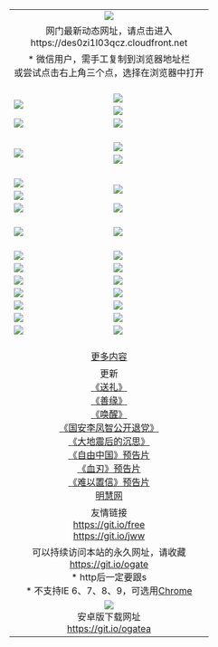 ﻿<table>
  <tr></tr>
  <tr><td colspan=2 align=center><img src="https://cloud.githubusercontent.com/assets/11880933/13434984/f430fae2-e012-11e5-814f-c2df1e82b247.jpg" /></td></tr>
  <tr><td colspan=2 align=center>网门最新动态网址，请点击进入
<br>https://des0zi1l03qcz.cloudfront.net
    </td>
  </tr>
  <tr>
    <td colspan=2 align=center>* 微信用户，需手工复制到浏览器地址栏<br>或尝试点击右上角三个点，选择在浏览器中打开
    <!--br>* IE6打开动态网址须在选项中勾选TLS 1.0--></td>
  </tr>
  <tr height="20">
  <tr>
    <td rowspan=2><a href="https://des0zi1l03qcz.cloudfront.net/ogUP.aspx?name=11DKC.mp4&list=11DKC" target="_blank"><img src="https://des0zi1l03qcz.cloudfront.net/Up/11DKC1.jpg" /></a></td> 
    <td><div><a href="https://des0zi1l03qcz.cloudfront.net/ogUP.aspx?name=LRWS.mp4&list=LRWS" target="_blank"><img src="https://des0zi1l03qcz.cloudfront.net/Up/LRWS.jpg" /></a></td>
   </tr>
  <tr>
    <td><a href="https://des0zi1l03qcz.cloudfront.net/ogNiceVedio.aspx" target="_blank"><img src="https://des0zi1l03qcz.cloudfront.net/Up/11TGKDY.jpg" /></a></td>
  </tr>
  <tr>
    <td><a href="https://des0zi1l03qcz.cloudfront.net/ogUP.aspx?name=_EA/%CA%AE%C4%EA.mp4&count=http://odisk.org/Up/_EA/%CA%AE%C4%EA.mp4;http://odisk.org/Up/_EE/%CC%CE%B8%E7%D9%A9%B5%E7%D3%B0%A3%BA%CA%AE%C4%EA.mp4|2|%CA%AE%C4%EA|%D5%FD%C6%AC;%CC%CE%B8%E7%D9%A9%B5%E7%D3%B0" target="_blank"><img src="https://des0zi1l03qcz.cloudfront.net/Up/_EA/%E5%8D%81%E5%B9%B4_135.jpg" /></a></td>
    <td><a href="https://des0zi1l03qcz.cloudfront.net/ogUP.aspx?name=_EC%C9%FA%CB%C0%D3%EB%C2%D6%BB%D8.mp4&count=http://v.ifeng.com/documentary/discovery/201501/039bdca9-5c34-4796-b332-43b8f831efce.shtml;http://v.ifeng.com/documentary/society/201501/030cc825-2840-4536-a0b8-416c88375055.shtml;http://v.ifeng.com/documentary/society/201501/03a412f8-32ec-4e18-81ba-98acf64ec1ca.shtml;http://v.ifeng.com/documentary/society/201501/03c58012-8e01-456a-9097-615b3b24a709.shtml|4|%C9%FA%CB%C0%D3%EB%C2%D6%BB%D8" target="_blank"><img src="https://des0zi1l03qcz.cloudfront.net/Up/_EC/%E7%94%9F%E6%AD%BB%E4%B8%8E%E8%BD%AE%E5%9B%9E_135.jpg" /></a></td>
  </tr>
  <tr height="20">
  <tr>
    <td rowspan=2><a href="https://des0zi1l03qcz.cloudfront.net/ogUP.aspx?name=4EE/DJ.mp4&list=4EEDJ" target="_blank"><img src="https://des0zi1l03qcz.cloudfront.net/Up/4EE/DJ140.jpg"/></a></td>
    <td><a href="https://des0zi1l03qcz.cloudfront.net/ogUP.aspx?name=4EE/ZG.mp4&list=4EEZG" target="_blank"><img src="https://des0zi1l03qcz.cloudfront.net/Up/4EE/ZG0.jpg"/></a></td>
    <!--td><a href="https://des0zi1l03qcz.cloudfront.net/ogUP.aspx?name=4EE/QQ.mp4&list=4EEQQ" target="_blank"><img src="https://des0zi1l03qcz.cloudfront.net/Up/4EE/QQ0.jpg"/></a></td>
    <td><a href="https://des0zi1l03qcz.cloudfront.net/ogUP.aspx?name=4EE/HQ.mp4&list=4EEHQ" target="_blank"><img src="https://des0zi1l03qcz.cloudfront.net/Up/4EE/HQ0.jpg"/></a></td-->
  </tr>
  <tr>
    <td><a href="https://des0zi1l03qcz.cloudfront.net/onCO.aspx?list=XWPL&mode=m" target="_blank"><img src="https://des0zi1l03qcz.cloudfront.net/Up/0WZTT.jpg" /></a></td> 
  </tr>
  <tr height="20">
  <tr>
    <td><a href="https://des0zi1l03qcz.cloudfront.net/ogUP.aspx?name=JQR.mp4&count=2" target="_blank"><img src="https://des0zi1l03qcz.cloudfront.net/Up/JQR.jpg" /></a></td>   
    <td rowspan=2><a href="https://des0zi1l03qcz.cloudfront.net/ogUP.aspx?name=JP.mp4&count=9" target="_blank"><img src="https://des0zi1l03qcz.cloudfront.net/Up/JP.jpg" /></td>
  </tr>
  <tr>
    <td><a href="https://des0zi1l03qcz.cloudfront.net/ogUP.aspx?name=WH.mp4" target="_blank"><img src="https://des0zi1l03qcz.cloudfront.net/Up/WH.jpg" /></a></td>
  </tr>
  <tr>
    <td><a href="https://des0zi1l03qcz.cloudfront.net/ogUP.aspx?name=SSZJ.mp4&list=SSZJ" target="_blank"><img src="https://des0zi1l03qcz.cloudfront.net/Up/SSZJ.jpg" /></a></td>
    <td><a href="https://des0zi1l03qcz.cloudfront.net/ogUP.aspx?name=WLSH.mp4&count=2" target="_blank"><img src="https://des0zi1l03qcz.cloudfront.net/Up/WLSH.jpg" /></a</td>
  </tr>
  <tr height="20">
  <tr>
    <td><a href="https://des0zi1l03qcz.cloudfront.net/ogUP.aspx?name=ZY.mp4&count=2015|16" target="_blank"><img src="https://des0zi1l03qcz.cloudfront.net/Up/ZY.jpg" /></a</td>
    <td><a href="https://des0zi1l03qcz.cloudfront.net/ogUP.aspx?name=XTFY.mp4&count=B|2,A|24" target="_blank"><img src="https://des0zi1l03qcz.cloudfront.net/Up/XTFY.jpg" /></a></td>
  </tr>
  <tr height="20">
  </tr>
  <!--tr>
    <td><a href="https://des0zi1l03qcz.cloudfront.net/ogUP.aspx?name=4EE/GX.mp4&list=4EEGX" target="_blank"><img src="https://des0zi1l03qcz.cloudfront.net/Up/4EE/GX0.jpg"/></a></td>
    <td><a href="https://des0zi1l03qcz.cloudfront.net/ogUP.aspx?name=4EE/HD.mp4&list=4EEHD" target="_blank"><img src="https://des0zi1l03qcz.cloudfront.net/Up/4EE/HD0.jpg"/></a></td>
  </tr>
  <tr>
    <td><a href="https://des0zi1l03qcz.cloudfront.net/ogUP.aspx?name=4EE/TX.mp4&list=4EETX" target="_blank"><img src="https://des0zi1l03qcz.cloudfront.net/Up/4EE/TX0.jpg"/></a></td>
    <td><a href="https://des0zi1l03qcz.cloudfront.net/ogUP.aspx?name=4EE/WZ.mp4&list=4EEWZ" target="_blank"><img src="https://des0zi1l03qcz.cloudfront.net/Up/4EE/WZ0.jpg"/></a></td>
  </tr-->
  <tr>
    <td><a href="https://des0zi1l03qcz.cloudfront.net/onUP.aspx?name=https://d1ni6yqhqrtjo7.cloudfront.net/" target="_blank"><img src="https://des0zi1l03qcz.cloudfront.net/Up/0DTW.jpg"/></a></td>
    <td><a href="https://des0zi1l03qcz.cloudfront.net/onUP.aspx?name=https://d240ns8up8earz.cloudfront.net/acenter/" target="_blank"><img src="https://des0zi1l03qcz.cloudfront.net/Up/0TDW.jpg" /></a></td>
  </tr>
  <tr>
    <td><a href="https://des0zi1l03qcz.cloudfront.net/onUP.aspx?name=https://d4508d6vomz2p.cloudfront.net/gb/nsc413.htm" target="_blank"><img src="https://des0zi1l03qcz.cloudfront.net/Up/0DJY.jpg" /></a></td>
    <td><a href="https://des0zi1l03qcz.cloudfront.net/onUP.aspx?name=https://d4apjbhkuxer1.cloudfront.net/xtr/gb/prog204.html" target="_blank"><img src="https://des0zi1l03qcz.cloudfront.net/Up/0XTR.jpg" /></a></td>
  </tr>
  <tr>
    <td><a href="https://des0zi1l03qcz.cloudfront.net/onUP.aspx?name=https://d3aj00iefsmfgc.cloudfront.net/" target="_blank"><img src="https://des0zi1l03qcz.cloudfront.net/Up/0MHW.jpg" /></a></td>
    <td><a href="https://des0zi1l03qcz.cloudfront.net/onUP.aspx?name=https://d20wz7qt14x5d2.cloudfront.net/" target="_blank"><img src="https://des0zi1l03qcz.cloudfront.net/Up/0ZJW.jpg" /></a></td>
  </tr>
  <tr>
    <td><a href="https://des0zi1l03qcz.cloudfront.net/ogUP.aspx?name=0FG.zip" target="_blank"><img src="https://des0zi1l03qcz.cloudfront.net/Up/0FG.jpg" /></a></td>
    <td><a href="https://des0zi1l03qcz.cloudfront.net/ogUP.aspx?name=0FGA.apk" target="_blank"><img src="https://des0zi1l03qcz.cloudfront.net/Up/0FGA.jpg" /></a></td>
  </tr>
  <tr>
    <td><a href="https://des0zi1l03qcz.cloudfront.net/ogUP.aspx?name=0U.zip" target="_blank"><img src="https://des0zi1l03qcz.cloudfront.net/Up/0U.jpg" /></a></td>
    <td><a href="https://des0zi1l03qcz.cloudfront.net/ogUP.aspx?name=0UA.apk" target="_blank"><img src="https://des0zi1l03qcz.cloudfront.net/Up/0UA.jpg" /></a></td>
  </tr>
  <tr>
    <td><a href="https://des0zi1l03qcz.cloudfront.net/ogUP.aspx?name=0iPPOTV.zip" target="_blank"><img src="https://des0zi1l03qcz.cloudfront.net/Up/0iPPOTV.jpg" /></a></td>
    <td><a href="https://des0zi1l03qcz.cloudfront.net/ogUP.aspx?name=0iNTD.apk" target="_blank"><img src="https://des0zi1l03qcz.cloudfront.net/Up/0iNTD.jpg" /></a></td>
  </tr>
  <!--tr>
    <td><a href="https://des0zi1l03qcz.cloudfront.net/ogNice.aspx" target="_blank"><img src="https://des0zi1l03qcz.cloudfront.net/Up/0WCYY.jpg" /></a></td>
    <td><a href="https://des0zi1l03qcz.cloudfront.net/onCO.aspx?list=XWPL&mode=m" target="_blank"><img src="https://des0zi1l03qcz.cloudfront.net/Up/0WZTT.jpg" /></a></td> 
  </tr-->
  <tr>
    <td><a href="https://des0zi1l03qcz.cloudfront.net/ogDY.aspx" target="_blank"><img src="https://des0zi1l03qcz.cloudfront.net/Up/0FK.jpg" /></a></td>
    <td><a href="https://des0zi1l03qcz.cloudfront.net/ogST.aspx" target="_blank"><img src="https://des0zi1l03qcz.cloudfront.net/Up/0ST.jpg" /></a></td> 
  </tr>
  <tr height="20">
  <tr>
    <td colspan=2 align=center><a href="https://des0zi1l03qcz.cloudfront.net/ogNice.aspx">更多内容</a>
    </td>
  </tr>
  <tr>
    <td colspan=2 align=center>更新<br>
      <a href="https://des0zi1l03qcz.cloudfront.net/ogUP.aspx?name=4ESL.mp4" target="_blank">《送礼》</a><br>
      <a href="https://des0zi1l03qcz.cloudfront.net/ogUP.aspx?name=4ESY.mp4" target="_blank">《善缘》</a><br>
      <a href="https://des0zi1l03qcz.cloudfront.net/ogUP.aspx?name=4EHX.mp4" target="_blank">《唤醒》</a><br>
      <a href="https://des0zi1l03qcz.cloudfront.net/ogUP.aspx?name=4LFZ.mp4" target="_blank">《国安李凤智公开退党》</a><br>
      <a href="https://des0zi1l03qcz.cloudfront.net/ogUP.aspx?name=4DDZHDCS.mp4" target="_blank">《大地震后的沉思》</a><br>
      <a href="https://des0zi1l03qcz.cloudfront.net/ogUP.aspx?name=11ZYZG0.mp4" target="_blank">《自由中国》预告片</a><br>
      <a href="https://des0zi1l03qcz.cloudfront.net/ogUP.aspx?name=11XR.mp4" target="_blank">《血刃》预告片</a><br>
      <a href="https://des0zi1l03qcz.cloudfront.net/ogUP.aspx?name=11NYZX.mp4&count=2" target="_blank">《难以置信》预告片</a><br>
      <a href="https://des0zi1l03qcz.cloudfront.net/onUP.aspx?name=https://www.minghui.org/" target="_blank">明慧网</a>
    </td>
  </tr>
  <tr>
    <td colspan=2 align=center>友情链接<br>
      <a href="https://git.io/free" target="_blank">https://git.io/free</a><br>
      <a href="https://git.io/jww" target="_blank">https://git.io/jww</a>
    </td>
  </tr>
  <tr>
    <td colspan=2 align=center>可以持续访问本站的永久网址，请收藏<br/><a href="https://git.io/ogate" target="_blank">https://git.io/ogate</a><br/>* http后一定要跟s<br/>* 不支持IE 6、7、8、9，可选用<a href="https://des0zi1l03qcz.cloudfront.net/ogUP.aspx?name=0ChromePortable.zip">Chrome</a></td>
  </tr>
  <tr>
    <td colspan=2 align=center><a href="https://des0zi1l03qcz.cloudfront.net/ogUP.aspx?name=0oGate.apk" target="_blank"><img src="https://cloud.githubusercontent.com/assets/11880933/13720399/75e143ee-e842-11e5-9f0a-1421f423c80f.jpg" /></a><br>安卓版下载网址<br><a href="https://git.io/ogatea">https://git.io/ogatea</a></td>
  </tr>
  <!--tr>
    <td colspan=2 align=center>可能失效的动态网址
    </td>
  </tr-->
</table>
